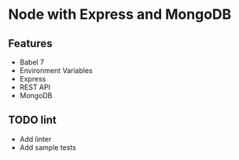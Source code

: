 # Node with Express and MongoDB

## Features

* Babel 7
* Environment Variables
* Express
* REST API
* MongoDB


## TODO lint
* Add linter
* Add sample tests